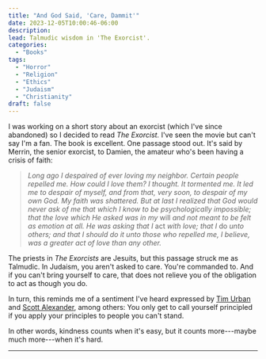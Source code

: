 ```yaml
---
title: "And God Said, 'Care, Dammit'"
date: 2023-12-05T10:00:46-06:00
description:
lead: Talmudic wisdom in 'The Exorcist'.
categories:
  - "Books"
tags:
  - "Horror"
  - "Religion"
  - "Ethics"
  - "Judaism"
  - "Christianity"
draft: false
---
```


I was working on a short story about an exorcist (which I've since abandoned) so I decided to read *The Exorcist.* I've seen the movie but can't say I'm a fan. The book is excellent. One passage stood out. It's said by Merrin, the senior exorcist, to Damien, the amateur who's been having a crisis of faith:

> *Long ago I despaired of ever loving my neighbor. Certain people repelled me. How could I love them? I thought. It tormented me. It led me to despair of myself, and from that,  very soon, to despair of my own God. My faith was shattered. But at last I realized that God would never ask of me that which I know to be psychologically impossible; that the love which He asked was in my* will *and not meant to be felt as emotion at all. He was asking that I* act *with love; that I* do *unto others; and that I should do it unto those who repelled me, I believe, was a greater act of love than any other.*

The priests in *The Exorcists* are Jesuits, but this passage struck me as Talmudic. In Judaism, you aren't asked to care. You're commanded to. And if you can't bring yourself to care, that does not relieve you of the obligation to act as though you do.

In turn, this reminds me of a sentiment I've heard expressed by [Tim Urban](https://waitbutwhy.com/) and [Scott Alexander](https://www.astralcodexten.com/), among others: You only get to call yourself principled if you apply your principles to people you can't stand.

In other words, kindness counts when it's easy, but it counts more---maybe much more---when it's hard.

---
